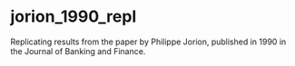 # jorion_1990_repl
Replicating results from the paper by Philippe Jorion, published in 1990 in the Journal of Banking and Finance.
